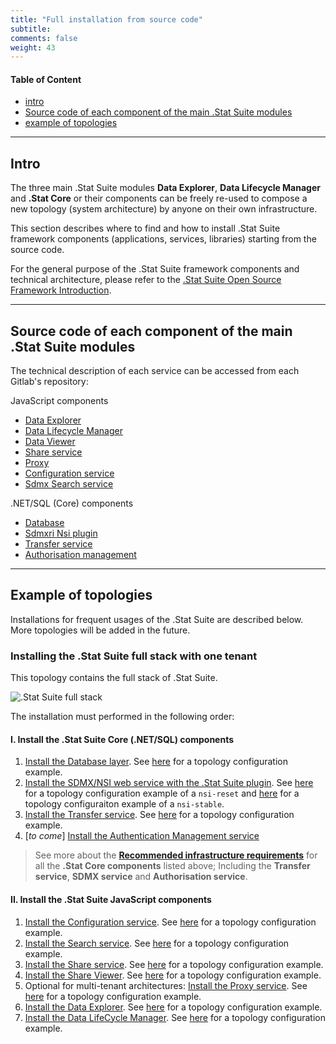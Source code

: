 ```yaml
---
title: "Full installation from source code"
subtitle: 
comments: false
weight: 43
---
```


#### Table of Content
- [intro](#intro)
- [Source code of each component of the main .Stat Suite modules](#source-code-of-each-component-of-the-main-stat-suite-modules)
- [example of topologies](#example-of-topologies)

---

## Intro

The three main .Stat Suite modules **Data Explorer**, **Data Lifecycle Manager** and **.Stat Core** or their components can be freely re-used to compose a new topology (system architecture) by anyone on their own infrastructure.

This section describes where to find and how to install .Stat Suite framework components (applications, services, libraries) starting from the source code.

For the general purpose of the .Stat Suite framework components and technical architecture, please refer to the [.Stat Suite Open Source Framework
Introduction](https://sis-cc.gitlab.io/dotstatsuite-documentation/getting-started/framework/).

---
## Source code of each component of the main .Stat Suite modules  

The technical description of each service can be accessed from each Gitlab's repository:<br>

JavaScript components
- [Data Explorer](https://gitlab.com/sis-cc/.stat-suite/dotstatsuite-data-explorer)
- [Data Lifecycle Manager](https://gitlab.com/sis-cc/.stat-suite/dotstatsuite-data-lifecycle-manager)
- [Data Viewer](https://gitlab.com/sis-cc/.stat-suite/dotstatsuite-data-viewer)
- [Share service](https://gitlab.com/sis-cc/.stat-suite/dotstatsuite-share)
- [Proxy](https://gitlab.com/sis-cc/.stat-suite/dotstatsuite-proxy)
- [Configuration service](https://gitlab.com/sis-cc/.stat-suite/dotstatsuite-config)
- [Sdmx Search service](https://gitlab.com/sis-cc/.stat-suite/dotstatsuite-sdmx-faceted-search)

.NET/SQL (Core) components
- [Database](https://gitlab.com/sis-cc/.stat-suite/dotstatsuite-core-data-access)
- [Sdmxri Nsi plugin](https://gitlab.com/sis-cc/.stat-suite/dotstatsuite-core-sdmxri-nsi-plugin)
- [Transfer service](https://gitlab.com/sis-cc/.stat-suite/dotstatsuite-core-transfer)
- [Authorisation management](https://gitlab.com/sis-cc/.stat-suite/dotstatsuite-core-auth-management)
---

## Example of topologies  

Installations for frequent usages of the .Stat Suite are described below.  
More topologies will be added in the future.


### Installing the .Stat Suite full stack with one tenant
This topology contains the full stack of .Stat Suite.

![.Stat Suite full stack](/images/full_architecture.png)

The installation must performed in the following order:  

#### **I. Install the .Stat Suite Core (.NET/SQL) components**  

1. [Install the Database layer](https://gitlab.com/sis-cc/.stat-suite/dotstatsuite-core-data-access/blob/master/docs/installation/CodeBaseApproach.md). See [here](https://gitlab.com/sis-cc/.stat-suite/dotstatsuite-kube-core-rp/blob/master/qa/mssql.yaml) for a topology configuration example.
1. [Install the SDMX/NSI web service with the .Stat Suite plugin](https://gitlab.com/sis-cc/.stat-suite/dotstatsuite-core-sdmxri-nsi-plugin/-/blob/master/docs/installation/CodeBaseApproach.md). See [here](https://gitlab.com/sis-cc/.stat-suite/dotstatsuite-kube-core-rp/-/blob/master/qa/nsi-reset.yaml) for a topology configuration example of a `nsi-reset` and [here](https://gitlab.com/sis-cc/.stat-suite/dotstatsuite-kube-core-rp/-/blob/master/qa/nsi-stable.yaml) for a topology configuraiton example of a `nsi-stable`.
1. [Install the Transfer service](https://gitlab.com/sis-cc/.stat-suite/dotstatsuite-core-transfer/-/blob/master/docs/installation/CodeBaseApproach.md). See [here](https://gitlab.com/sis-cc/.stat-suite/dotstatsuite-kube-core-rp/blob/master/qa/transfer.yaml) for a topology configuration example.
1. [*to come*] [Install the Authentication Management service](https://gitlab.com/sis-cc/.stat-suite/dotstatsuite-core-auth-management)

>  See more about the **[Recommended infrastructure requirements](/getting-started/infrastructure-requirements)** for all the **.Stat Core components** listed above; Including the **Transfer service**, **SDMX service** and **Authorisation service**. 

#### **II. Install the .Stat Suite JavaScript components**  

1. [Install the Configuration service](https://gitlab.com/sis-cc/.stat-suite/dotstatsuite-config). See [here](https://gitlab.com/sis-cc/.stat-suite/dotstatsuite-kube-rp/blob/master/staging/config.yaml) for a topology configuration example.
1. [Install the Search service](https://gitlab.com/sis-cc/.stat-suite/dotstatsuite-sdmx-faceted-search). See [here](https://gitlab.com/sis-cc/.stat-suite/dotstatsuite-kube-rp/blob/master/staging/sfs.yaml) for a topology configuration example.
1. [Install the Share service](https://gitlab.com/sis-cc/.stat-suite/dotstatsuite-share). See [here](https://gitlab.com/sis-cc/.stat-suite/dotstatsuite-kube-rp/blob/master/staging/share.yaml) for a topology configuration example.
1. [Install the Share Viewer](https://gitlab.com/sis-cc/.stat-suite/dotstatsuite-data-viewer). See [here](https://gitlab.com/sis-cc/.stat-suite/dotstatsuite-kube-rp/blob/master/staging/data-viewer.yaml) for a topology configuration example.
1. Optional for multi-tenant architectures: [Install the Proxy service](https://gitlab.com/sis-cc/.stat-suite/dotstatsuite-proxy). See [here](https://gitlab.com/sis-cc/.stat-suite/dotstatsuite-kube-rp/blob/master/staging/proxy.yaml) for a topology configuration example.
1. [Install the Data Explorer](https://gitlab.com/sis-cc/.stat-suite/dotstatsuite-data-explorer). See [here](https://gitlab.com/sis-cc/.stat-suite/dotstatsuite-kube-rp/blob/master/staging/data-explorer.yaml) for a topology configuration example.
1. [Install the Data LifeCycle Manager](https://gitlab.com/sis-cc/.stat-suite/dotstatsuite-data-lifecycle-manager). See [here](https://gitlab.com/sis-cc/.stat-suite/dotstatsuite-kube-rp/blob/master/staging/data-lifecycle-manager.yaml) for a topology configuration example.


